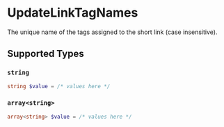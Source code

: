 # UpdateLinkTagNames

The unique name of the tags assigned to the short link (case insensitive).


## Supported Types

### `string`

```php
string $value = /* values here */
```

### `array<string>`

```php
array<string> $value = /* values here */
```

